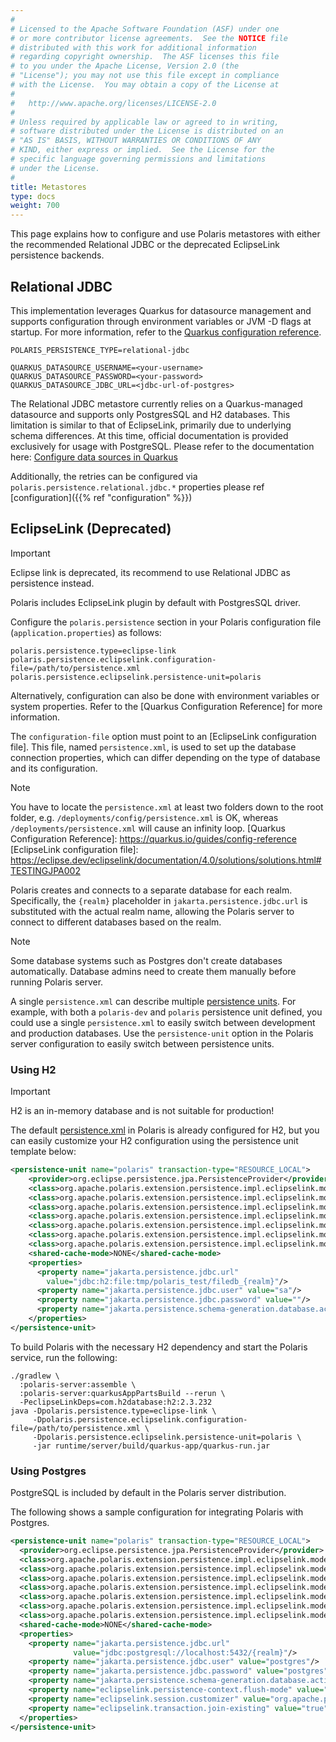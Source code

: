 ```yaml
---
#
# Licensed to the Apache Software Foundation (ASF) under one
# or more contributor license agreements.  See the NOTICE file
# distributed with this work for additional information
# regarding copyright ownership.  The ASF licenses this file
# to you under the Apache License, Version 2.0 (the
# "License"); you may not use this file except in compliance
# with the License.  You may obtain a copy of the License at
#
#   http://www.apache.org/licenses/LICENSE-2.0
#
# Unless required by applicable law or agreed to in writing,
# software distributed under the License is distributed on an
# "AS IS" BASIS, WITHOUT WARRANTIES OR CONDITIONS OF ANY
# KIND, either express or implied.  See the License for the
# specific language governing permissions and limitations
# under the License.
#
title: Metastores
type: docs
weight: 700
---
```


This page explains how to configure and use Polaris metastores with either the recommended Relational JDBC or the
deprecated EclipseLink persistence backends.

## Relational JDBC
This implementation leverages Quarkus for datasource management and supports configuration through
environment variables or JVM -D flags at startup. For more information, refer to the [Quarkus configuration reference](https://quarkus.io/guides/config-reference#env-file).


```
POLARIS_PERSISTENCE_TYPE=relational-jdbc

QUARKUS_DATASOURCE_USERNAME=<your-username>
QUARKUS_DATASOURCE_PASSWORD=<your-password>
QUARKUS_DATASOURCE_JDBC_URL=<jdbc-url-of-postgres>
```

The Relational JDBC metastore currently relies on a Quarkus-managed datasource and supports only PostgresSQL and H2 databases. This limitation is similar to that of EclipseLink, primarily due to underlying schema differences. At this time, official documentation is provided exclusively for usage with PostgreSQL.
Please refer to the documentation here:
[Configure data sources in Quarkus](https://quarkus.io/guides/datasource)

Additionally, the retries can be configured via `polaris.persistence.relational.jdbc.*` properties please ref [configuration]({{% ref "configuration" %}})

## EclipseLink (Deprecated)
> [!IMPORTANT]
> Eclipse link is deprecated, its recommend to use Relational JDBC as persistence instead.

Polaris includes EclipseLink plugin by default with PostgresSQL driver.

Configure the `polaris.persistence` section in your Polaris configuration file
(`application.properties`) as follows:

```
polaris.persistence.type=eclipse-link
polaris.persistence.eclipselink.configuration-file=/path/to/persistence.xml
polaris.persistence.eclipselink.persistence-unit=polaris
```

Alternatively, configuration can also be done with environment variables or system properties. Refer
to the [Quarkus Configuration Reference] for more information.

The `configuration-file` option must point to an [EclipseLink configuration file]. This file, named
`persistence.xml`, is used to set up the database connection properties, which can differ depending
on the type of database and its configuration.

> [!NOTE]
> You have to locate the `persistence.xml` at least two folders down to the root folder, e.g. `/deployments/config/persistence.xml` is OK, whereas `/deployments/persistence.xml` will cause an infinity loop.
[Quarkus Configuration Reference]: https://quarkus.io/guides/config-reference
[EclipseLink configuration file]: https://eclipse.dev/eclipselink/documentation/4.0/solutions/solutions.html#TESTINGJPA002

Polaris creates and connects to a separate database for each realm. Specifically, the `{realm}` placeholder in `jakarta.persistence.jdbc.url` is substituted with the actual realm name, allowing the Polaris server to connect to different databases based on the realm.

> [!NOTE]
> Some database systems such as Postgres don't create databases automatically. Database admins need to create them manually before running Polaris server.

A single `persistence.xml` can describe multiple [persistence units](https://eclipse.dev/eclipselink/documentation/4.0/concepts/concepts.html#APPDEV001). For example, with both a `polaris-dev` and `polaris` persistence unit defined, you could use a single `persistence.xml` to easily switch between development and production databases. Use the `persistence-unit` option in the Polaris server configuration to easily switch between persistence units.

### Using H2

> [!IMPORTANT]
> H2 is an in-memory database and is not suitable for production!

The default [persistence.xml] in Polaris is already configured for H2, but you can easily customize
your H2 configuration using the persistence unit template below:

[persistence.xml]: https://github.com/apache/polaris/blob/main/persistence/eclipselink/src/main/resources/META-INF/persistence.xml

```xml
<persistence-unit name="polaris" transaction-type="RESOURCE_LOCAL">
    <provider>org.eclipse.persistence.jpa.PersistenceProvider</provider>
    <class>org.apache.polaris.extension.persistence.impl.eclipselink.models.ModelEntity</class>
    <class>org.apache.polaris.extension.persistence.impl.eclipselink.models.ModelEntityActive</class>
    <class>org.apache.polaris.extension.persistence.impl.eclipselink.models.ModelEntityChangeTracking</class>
    <class>org.apache.polaris.extension.persistence.impl.eclipselink.models.ModelEntityDropped</class>
    <class>org.apache.polaris.extension.persistence.impl.eclipselink.models.ModelGrantRecord</class>
    <class>org.apache.polaris.extension.persistence.impl.eclipselink.models.ModelPrincipalSecrets</class>
    <class>org.apache.polaris.extension.persistence.impl.eclipselink.models.ModelSequenceId</class>
    <shared-cache-mode>NONE</shared-cache-mode>
    <properties>
      <property name="jakarta.persistence.jdbc.url"
        value="jdbc:h2:file:tmp/polaris_test/filedb_{realm}"/>
      <property name="jakarta.persistence.jdbc.user" value="sa"/>
      <property name="jakarta.persistence.jdbc.password" value=""/>
      <property name="jakarta.persistence.schema-generation.database.action" value="create"/>
    </properties>
</persistence-unit>
```

To build Polaris with the necessary H2 dependency and start the Polaris service, run the following:

```shell
./gradlew \
  :polaris-server:assemble \
  :polaris-server:quarkusAppPartsBuild --rerun \
  -PeclipseLinkDeps=com.h2database:h2:2.3.232
java -Dpolaris.persistence.type=eclipse-link \
     -Dpolaris.persistence.eclipselink.configuration-file=/path/to/persistence.xml \
     -Dpolaris.persistence.eclipselink.persistence-unit=polaris \
     -jar runtime/server/build/quarkus-app/quarkus-run.jar
```

### Using Postgres

PostgreSQL is included by default in the Polaris server distribution.

The following shows a sample configuration for integrating Polaris with Postgres.

```xml
<persistence-unit name="polaris" transaction-type="RESOURCE_LOCAL">
  <provider>org.eclipse.persistence.jpa.PersistenceProvider</provider>
  <class>org.apache.polaris.extension.persistence.impl.eclipselink.models.ModelEntity</class>
  <class>org.apache.polaris.extension.persistence.impl.eclipselink.models.ModelEntityActive</class>
  <class>org.apache.polaris.extension.persistence.impl.eclipselink.models.ModelEntityChangeTracking</class>
  <class>org.apache.polaris.extension.persistence.impl.eclipselink.models.ModelEntityDropped</class>
  <class>org.apache.polaris.extension.persistence.impl.eclipselink.models.ModelGrantRecord</class>
  <class>org.apache.polaris.extension.persistence.impl.eclipselink.models.ModelPrincipalSecrets</class>
  <class>org.apache.polaris.extension.persistence.impl.eclipselink.models.ModelSequenceId</class>
  <shared-cache-mode>NONE</shared-cache-mode>
  <properties>
    <property name="jakarta.persistence.jdbc.url"
              value="jdbc:postgresql://localhost:5432/{realm}"/>
    <property name="jakarta.persistence.jdbc.user" value="postgres"/>
    <property name="jakarta.persistence.jdbc.password" value="postgres"/>
    <property name="jakarta.persistence.schema-generation.database.action" value="create"/>
    <property name="eclipselink.persistence-context.flush-mode" value="auto"/>
    <property name="eclipselink.session.customizer" value="org.apache.polaris.extension.persistence.impl.eclipselink.PolarisEclipseLinkSessionCustomizer"/>
    <property name="eclipselink.transaction.join-existing" value="true"/>
  </properties>
</persistence-unit>
```
